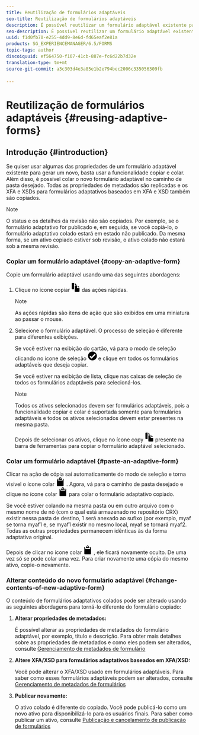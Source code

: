 ```yaml
---
title: Reutilização de formulários adaptáveis
seo-title: Reutilização de formulários adaptáveis
description: É possível reutilizar um formulário adaptável existente para criar novos formulários adaptáveis.
seo-description: É possível reutilizar um formulário adaptável existente para criar novos formulários adaptáveis.
uuid: f1d0fb70-e255-4dd9-8e6d-fd65eaf2e81a
products: SG_EXPERIENCEMANAGER/6.5/FORMS
topic-tags: author
discoiquuid: ef564750-f107-41cb-887e-fc6d22b7d32e
translation-type: tm+mt
source-git-commit: a3c303d4e3a85e1b2e794bec2006c335056309fb

---
```



# Reutilização de formulários adaptáveis {#reusing-adaptive-forms}

## Introdução {#introduction}

Se quiser usar algumas das propriedades de um formulário adaptável existente para gerar um novo, basta usar a funcionalidade copiar e colar. Além disso, é possível colar o novo formulário adaptável no caminho de pasta desejado. Todas as propriedades de metadados são replicadas e os XFA e XSDs para formulários adaptativos baseados em XFA e XSD também são copiados.

>[!NOTE]
>
>O status e os detalhes da revisão não são copiados. Por exemplo, se o formulário adaptativo for publicado e, em seguida, se você copiá-lo, o formulário adaptativo colado estará em estado não publicado. Da mesma forma, se um ativo copiado estiver sob revisão, o ativo colado não estará sob a mesma revisão.

### Copiar um formulário adaptável {#copy-an-adaptive-form}

Copie um formulário adaptável usando uma das seguintes abordagens:

1. Clique no ícone copiar ![aem6forms_copy](assets/aem6forms_copy.png) das ações rápidas.

   >[!NOTE]
   >
   >As ações rápidas são itens de ação que são exibidos em uma miniatura ao passar o mouse.

1. Selecione o formulário adaptável. O processo de seleção é diferente para diferentes exibições.

   Se você estiver na exibição do cartão, vá para o modo de seleção clicando no ícone de seleção ![aem6forms_check-círculo](assets/aem6forms_check-circle.png) e clique em todos os formulários adaptáveis que deseja copiar.

   Se você estiver na exibição de lista, clique nas caixas de seleção de todos os formulários adaptáveis para selecioná-los.

   >[!NOTE]
   >
   >Todos os ativos selecionados devem ser formulários adaptáveis, pois a funcionalidade copiar e colar é suportada somente para formulários adaptáveis e todos os ativos selecionados devem estar presentes na mesma pasta.

   Depois de selecionar os ativos, clique no ícone copy ![aem6forms_copy](assets/aem6forms_copy.png) presente na barra de ferramentas para copiar o formulário adaptável selecionado.

### Colar um formulário adaptável {#paste-an-adaptive-form}

Clicar na ação de cópia sai automaticamente do modo de seleção e torna visível o ícone colar ![aem6forms_paste](assets/aem6forms_paste.png) . Agora, vá para o caminho de pasta desejado e clique no ícone colar ![aem6forms_paste](assets/aem6forms_paste.png) para colar o formulário adaptativo copiado.

Se você estiver colando na mesma pasta ou em outro arquivo com o mesmo nome de nó (com o qual está armazenado no repositório CRX) existir nessa pasta de destino, 1 será anexado ao sufixo (por exemplo, myaf se torna myaf1 e, se myaf1 existir no mesmo local, myaf se tornará myaf2. Todas as outras propriedades permanecem idênticas às da forma adaptativa original.

Depois de clicar no ícone colar ![aem6forms_paste](assets/aem6forms_paste.png) , ele ficará novamente oculto. De uma vez só se pode colar uma vez. Para criar novamente uma cópia do mesmo ativo, copie-o novamente.

### Alterar conteúdo do novo formulário adaptável {#change-contents-of-new-adaptive-form}

O conteúdo de formulários adaptativos colados pode ser alterado usando as seguintes abordagens para torná-lo diferente do formulário copiado:

1. **Alterar propriedades de metadados:**

   É possível alterar as propriedades de metadados do formulário adaptável, por exemplo, título e descrição. Para obter mais detalhes sobre as propriedades de metadados e como eles podem ser alterados, consulte [Gerenciamento de metadados de formulário](/help/forms/using/manage-form-metadata.md)

1. **Altere XFA/XSD para formulários adaptativos baseados em XFA/XSD:**

   Você pode alterar o XFA/XSD usado em formulários adaptáveis. Para saber como esses formulários adaptáveis podem ser alterados, consulte [Gerenciamento de metadados de formulários](/help/forms/using/manage-form-metadata.md)

1. **Publicar novamente:**

   O ativo colado é diferente do copiado. Você pode publicá-lo como um novo ativo para disponibilizá-lo para os usuários finais. Para saber como publicar um ativo, consulte [Publicação e cancelamento de publicação de formulários](/help/forms/using/publishing-unpublishing-forms.md)

